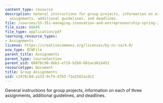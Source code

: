 ```yaml
---
content_type: resource
description: General instructions for group projects, information on each of three
  assignments, additional guidelines, and deadlines.
file: /courses/15-351-managing-innovation-and-entrepreneurship-spring-2008/c2476c8da1339cf947b3f1e2582acdc2_group.pdf
file_size: 66645
file_type: application/pdf
learning_resource_types:
- Assignments
license: https://creativecommons.org/licenses/by-nc-sa/4.0/
ocw_type: OCWFile
parent_title: Assignments
parent_type: CourseSection
parent_uid: 608f8c98-dbb3-ef19-b2b8-661acd61b452
resourcetype: Document
title: Group Assignments
uid: c2476c8d-a133-9cf9-47b3-f1e2582acdc2
---
```

General instructions for group projects, information on each of three assignments, additional guidelines, and deadlines.